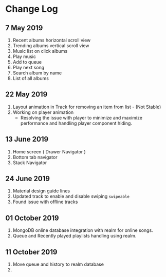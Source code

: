 # Change Log

## 7 May 2019

1. Recent albums horizontal scroll view
2. Trending albums vertical scroll view
3. Music list on click albums
4. Play music
5. Add to queue
6. Play next song
7. Search album by name
8. List of all albums

## 22 May 2019

1. Layout animation in Track for removing an item from list - (Not Stable)
2. Working on player animation
   - Resolving the issue with player to minimize and maximize performance and handling player component hiding.

## 13 June 2019

1. Home screen ( Drawer Navigator )
2. Bottom tab navigator
3. Stack Navigator

## 24 June 2019

1. Material design guide lines
2. Updated track to enable and disable swiping
   `swipeable`
3. Found issue with offline tracks


## 01 October 2019

1. MongoDB online database integration with realm for online songs.
2. Queue and Recently played playlists handling using realm.
## 11 October 2019

1. Move queue and history to realm database
2. 
